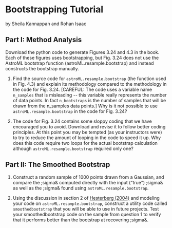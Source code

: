# Bootstrapping Tutorial
by Sheila Kannappan and Rohan Isaac

## Part I: Method Analysis

Download the python code to generate Figures 3.24 and 4.3 in the book. Each of these figures uses bootstrapping, but Fig. 3.24 does not use the AstroML bootstrap function (astroML.resample.bootstrap) and instead constructs the bootstrap manually.

1. Find the source code for `astroML.resample.bootstrap` (the function used in Fig. 4.3) and explain its methodology compared to the methodology in the code for Fig. 3.24. [CAREFUL: The code uses a variable name `n_samples` that is misleading -- this variable really represents the number of data points. In fact `n_bootstraps` is the number of samples that will be drawn from the n_samples data points.] Why is it not possible to use `astroML.resample.bootstrap` in the code for Fig. 3.24?

2. The code for Fig. 3.24 contains some sloppy coding that we have encouraged you to avoid. Download and revise it to follow better coding principles. At this point you may be tempted (as your instructors were) to try to reduce the amount of looping in the code to speed it up. Why does this code require two loops for the actual bootstrap calculation although `astroML.resample.bootstrap` required only one?

## Part II: The Smoothed Bootstrap

1. Construct a random sample of 1000 points drawn from a Gaussian, and compare the ;sigma& computed directly with the input ("true") ;sigma& as well as the ;sigma& found using `astroML.resample.bootstrap`.

2. Using the discussion in section 2 of [Hesterberg (2004)](JSM04-bootknife.pdf) and modeling your code on `astroML.resample.bootstrap`, construct a utility code called `smoothedbootstrap` that you will be able to use in future projects. Test your smoothedbootstrap code on the sample from question 1 to verify that it performs better than the bootstrap at recovering ;sigma&.
